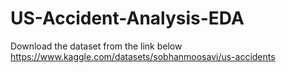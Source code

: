 # US-Accident-Analysis-EDA

Download the dataset from the link below
https://www.kaggle.com/datasets/sobhanmoosavi/us-accidents
